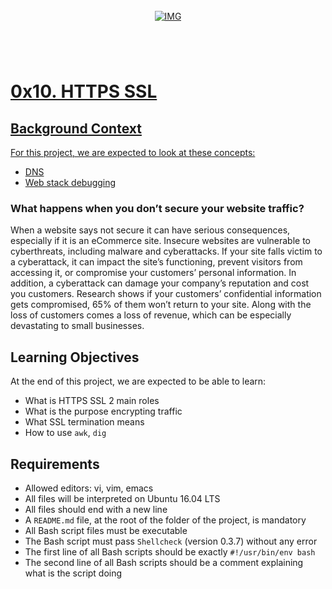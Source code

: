 <!-- repo image -->
<br />
<div align="center">
  <a href="https://github.com/github_username/repo_name">
    <img src="https://github.com/Abubacer/README-Template/blob/master/images/banner.png" alt="IMG" 
  </a>

<h1 align="center"></h1>
<div align="left">
<br />

# 0x10. HTTPS SSL

## Background Context

For this project, we are expected to look at these concepts:

- [DNS](https://intranet.alxswe.com/concepts/12)
- [Web stack debugging](https://intranet.alxswe.com/concepts/68)

### What happens when you don’t secure your website traffic?

When a website says not secure it can have serious consequences, especially if it is an eCommerce site. Insecure websites are vulnerable to cyberthreats, including malware and cyberattacks. If your site falls victim to a cyberattack, it can impact the site’s functioning, prevent visitors from accessing it, or compromise your customers’ personal information. In addition, a cyberattack can damage your company’s reputation and cost you customers. Research shows if your customers’ confidential information gets compromised, 65% of them won’t return to your site. Along with the loss of customers comes a loss of revenue, which can be especially devastating to small businesses.

## Learning Objectives

At the end of this project, we are expected to be able to learn:

- What is HTTPS SSL 2 main roles
- What is the purpose encrypting traffic
- What SSL termination means
- How to use ```awk```, ```dig```

## Requirements

- Allowed editors: vi, vim, emacs
- All files will be interpreted on Ubuntu 16.04 LTS
- All files should end with a new line
- A ```README.md``` file, at the root of the folder of the project, is mandatory
- All Bash script files must be executable
- The Bash script must pass ```Shellcheck``` (version 0.3.7) without any error
- The first line of all Bash scripts should be exactly ```#!/usr/bin/env bash```
- The second line of all Bash scripts should be a comment explaining what is the script doing
